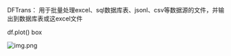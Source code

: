 DFTrans：
用于批量处理excel、sql数据库表、jsonl、csv等数据源的文件，并输出到数据库表或这excel文件

df.plot()
box

![img.png](img.png)
